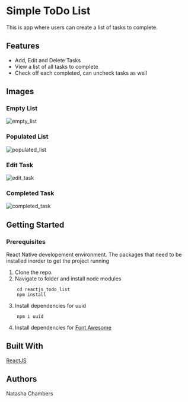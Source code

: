 # Simple ToDo List

This is app where users can create a list of tasks to complete.

## Features
- Add, Edit and Delete Tasks
- View a list of all tasks to complete
- Check off each completed, can uncheck tasks as well

## Images
### Empty List
![empty_list](https://github.com/NatashaAC/reactjs_todo_list/assets/55518240/362482b5-2048-40b8-adf2-ec51ee79032f)

### Populated List
![populated_list](https://github.com/NatashaAC/reactjs_todo_list/assets/55518240/d229ff6e-8ffb-4695-96d7-f3d60fa94c5a)

### Edit Task
![edit_task](https://github.com/NatashaAC/reactjs_todo_list/assets/55518240/6cde714f-67ee-4c26-8b21-ea81055fbe5a)

### Completed Task
![completed_task](https://github.com/NatashaAC/reactjs_todo_list/assets/55518240/f89ce8cb-d179-49e3-8432-dcf0aa834795)

## Getting Started
### Prerequisites
React Native developement environment. The packages that need to be installed inorder to get the project running

1. Clone the repo.
2. Navigate to folder and install node modules
```
    cd reactjs_todo_list
    npm install
```
3. Install dependencies for uuid
```
    npm i uuid
```
4. Install dependencies for [Font Awesome](https://fontawesome.com/docs/web/use-with/react/)

## Built With 
[ReactJS](https://react.dev/)

## Authors
Natasha Chambers
